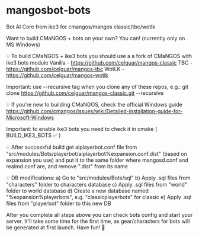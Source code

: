 # mangosbot-bots
Bot AI Core from ike3 for cmangos/mangos classic/tbc/wotlk

Want to build CMaNGOS + bots on your own? You can! (currently only on MS Windows)

💡  To build CMaNGOS + ike3 bots you should use a a fork of CMaNGOS with ike3 bots module
Vanilla - https://github.com/celguar/mangos-classic
TBC - https://github.com/celguar/mangos-tbc
WotLK - https://github.com/celguar/mangos-wotlk

Important: use --recursive tag when you clone any of these repos, e.g.:
git clone https://github.com/celguar/mangos-classic.git --recursive

💡  If you're new to building CMaNGOS, check the official Windows guide
https://github.com/cmangos/issues/wiki/Detailed-installation-guide-for-Microsoft-Windows

Important: to enable ike3 bots you need to check it in cmake ( BUILD_IKE3_BOTS ✅ )

💡  After successful build get aiplayerbot.conf file from "src/modules/Bots/playerbot/aiplayerbot%expansion.conf.dist" (based on expansion you use) and put it to the same folder where mangosd.conf and realmd.conf are, and remove ".dist" from its name

💡  DB modifications:
  a)  Go to "src/modules/Bots/sql"
  b)  Apply .sql files from "characters" folder to characters database
  c)  Apply .sql files from "world" folder to world database
  d)  Create a new database named "%expansion%playerbots", e.g. "classicplayerbots" for classic
  e)  Apply .sql files from "playerbot" folder to this new DB

After you complete all steps above you can check bots config and start your server. It'll take some time for the first time, as gear/characters for bots will be generated at first launch. Have fun! 🥳
